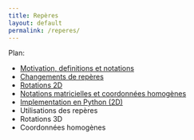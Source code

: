```yaml
---
title: Repères
layout: default
permalink: /reperes/
---
```


Plan:

* [Motivation, definitions et notations](/reperes/intro)
* [Changements de repères](/reperes/changements)
* [Rotations 2D](/reperes/rotations)
* [Notations matricielles et coordonnées homogènes](/reperes/matrix)
* [Implementation en Python (2D)](/reperes/python2d)
* Utilisations des repères
* Rotations 3D
* Coordonnées homogènes